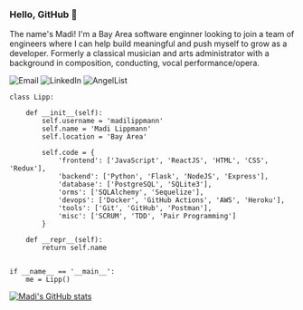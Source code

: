### Hello, GitHub 👋

The name's Madi! I'm a Bay Area software enginner looking to join a team of engineers where I can help build meaningful and push myself to grow as a developer. Formerly a classical musician and arts administrator with a background in composition, conducting, vocal performance/opera. 

![Email](https://img.shields.io/static/v1?label=Email&message=madi.lippmann@gmail.com&color=7E8AC9&style=for-the-badge)
![LinkedIn](https://img.shields.io/static/v1?endpoint?url=https://www.linkedin.com/in/madilippmann/&label=&message=LinkedIn&color=DDFFD9&style=for-the-badge)
![AngelList](https://img.shields.io/static/v1?endpoint?url=https://angel.co/u/madi-lippmann&label=&message=AngelList&color=D7907B&style=for-the-badge)


<!-- https://img.shields.io/endpoint?url=<URL>&style<STYLE> -->
<!-- ![Python](https://img.shields.io/static/v1?label=&message=Python&color=blue&style=for-the-badge)
![Python](https://img.shields.io/static/v1?label=&message=madilippmann&color=#DDFFD9&style=for-the-badge)
![Python](https://img.shields.io/static/v1?label=&message=Python&color=blue&style=for-the-badge)
![Python](https://img.shields.io/static/v1?label=&message=Python&color=blue&style=for-the-badge)
![Python](https://img.shields.io/static/v1?label=&message=Python&color=blue&style=for-the-badge)
![Python](https://img.shields.io/static/v1?label=&message=Python&color=blue&style=for-the-badge) -->



```
class Lipp:

    def __init__(self):
        self.username = 'madilippmann'
        self.name = 'Madi Lippmann'
        self.location = 'Bay Area'

        self.code = {
            'frontend': ['JavaScript', 'ReactJS', 'HTML', 'CSS', 'Redux'],
            'backend': ['Python', 'Flask', 'NodeJS', 'Express'],
            'database': ['PostgreSQL', 'SQLite3'],
            'orms': ['SQLAlchemy', 'Sequelize'], 
            'devops': ['Docker', 'GitHub Actions', 'AWS', 'Heroku'],
            'tools': ['Git', 'GitHub', 'Postman'],
            'misc': ['SCRUM', 'TDD', 'Pair Programming']
        }

    def __repr__(self):
        return self.name


if __name__ == '__main__':
    me = Lipp()
```

<!--         self.web = 'https://TODO.TODO' -->
<!--         self.twitter = '@rafnixg' -->
<!--         self.architecture = ['MVC', 'Single-Page Applications'] -->


[![Madi's GitHub stats](https://github-readme-stats.vercel.app/api?username=madilippmann&count_private=true&show_icons=true&theme=calm)](https://github.com/madi/github-readme-stats)

<!--
**madilippmann/madilippmann** is a ✨ _special_ ✨ repository because its `README.md` (this file) appears on your GitHub profile.

Here are some ideas to get you started:

- 🔭 I’m currently working on ...
- 🌱 I’m currently learning ...
- 👯 I’m looking to collaborate on ...
- 🤔 I’m looking for help with ...
- 💬 Ask me about ...
- 📫 How to reach me: ...
- 😄 Pronouns: ...
- ⚡ Fun fact: ...
-->
